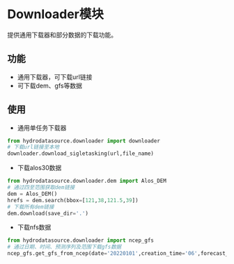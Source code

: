 <!--
 * @Author: Wenyu Ouyang
 * @Date: 2024-03-28 09:39:58
 * @LastEditTime: 2024-05-20 20:47:23
 * @LastEditors: Wenyu Ouyang
 * @Description: 
 * @FilePath: \hydrodatasource\docs\downloader.md
 * Copyright (c) 2023-2024 Wenyu Ouyang. All rights reserved.
-->
# Downloader模块

提供通用下载器和部分数据的下载功能。


## 功能

- 通用下载器，可下载url链接
- 可下载dem、gfs等数据


## 使用

- 通用单任务下载器
```python
from hydrodatasource.downloader import downloader
# 下载url链接至本地
downloader.download_sigletasking(url,file_name)
```

- 下载alos30数据

```python
from hydrodatasource.downloader.dem import Alos_DEM
# 通过四至范围获取dem链接
dem = Alos_DEM()
hrefs = dem.search(bbox=[121,38,121.5,39])
# 下载所有dem链接
dem.download(save_dir='.')
```

- 下载nfs数据

```python
from hydrodatasource.downloader import ncep_gfs
# 通过日期、时间、预测序列及范围下载gfs数据
ncep_gfs.get_gfs_from_ncep(date='20220101',creation_time='06',forecast_time=120,bbox=[115,38,136,54])
```